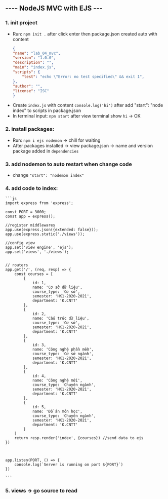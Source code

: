 ﻿## ---- NodeJS MVC with EJS --- 

### 1. init project
- Run: `npm init .` after click enter then package.json created auto with content
    ```json
    {
    "name": "lab_04_mvc",
    "version": "1.0.0",
    "description": "",
    "main": "index.js",
    "scripts": {
        "test": "echo \"Error: no test specified\" && exit 1",
    },
    "author": "",
    "license": "ISC"
    }
    ```
- Create `index.js` with content `console.log('hi')` after add "start": "node index" to scripts in package.json
- In terminal input: `npm start` after view terminal show `hi` -> OK

### 2. install packages:
- Run: `npm i ejs nodemon` -> chill for waiting
- After packages installed -> view package.json -> name and version package added in `dependencies`

### 3. add nodemon to auto restart when change code
- change `"start": "nodemon index"`

### 4. add code to index:

    ```js
    import express from 'express';

    const PORT = 3000;
    const app = express();

    //register middlewares
    app.use(express.json({extended: false}));
    app.use(express.static('./views'));

    //config view
    app.set('view engine', 'ejs');
    app.set('views', './views');


    // routers
    app.get('/', (req, resp) => {
        const courses = [
            {
                id: 1,
                name: 'Cơ sở dữ liệu',
                course_type: 'Cơ sở',
                semester: 'HK1-2020-2021',
                department: 'K.CNTT'
            },
            {
                id: 2,
                name: 'Cấu trúc dữ liệu',
                course_type: 'Cơ sở',
                semester: 'HK1-2020-2021',
                department: 'K.CNTT'
            },
            {
                id: 3,
                name: 'Công nghệ phần mềm',
                course_type: 'Cơ sở ngành',
                semester: 'HK1-2020-2021',
                department: 'K.CNTT'
            },
            {
                id: 4,
                name: 'Công nghệ mới',
                course_type: 'Chuyên ngành',
                semester: 'HK1-2020-2021',
                department: 'K.CNTT'
            },
            {
                id: 5,
                name: 'Đồ án môn học',
                course_type: 'Chuyên ngành',
                semester: 'HK1-2020-2021',
                department: 'K.CNTT'
            }
        ]
        return resp.render('index', {courses}) //send data to ejs
    })



    app.listen(PORT, () => {
        console.log(`Server is running on port ${PORT}`)
    })

    ```

### 5. views -> go source to read